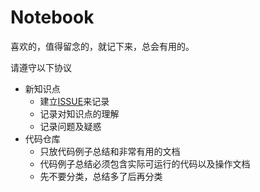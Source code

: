 # Notebook

喜欢的，值得留念的，就记下来，总会有用的。

请遵守以下协议
- 新知识点
  - 建立[ISSUE](https://github.com/peteryuanpan/notebook/issues)来记录
  - 记录对知识点的理解
  - 记录问题及疑惑
- 代码仓库
  - 只放代码例子总结和非常有用的文档
  - 代码例子总结必须包含实际可运行的代码以及操作文档
  - 先不要分类，总结多了后再分类
